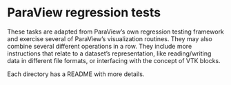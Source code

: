 # ParaView regression tests

These tasks are adapted from ParaView’s own regression testing framework and exercise several of ParaView’s visualization routines.
They may also combine several different operations in a row.
They include more instructions that relate to a dataset’s representation, like reading/writing data in different file formats, or interfacing with the concept of VTK blocks.

Each directory has a README with more details.
